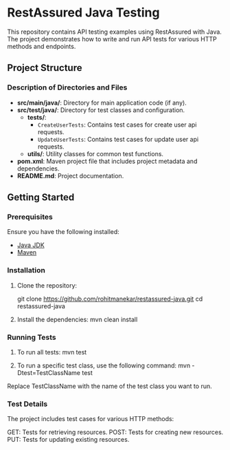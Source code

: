 # RestAssured Java Testing

This repository contains API testing examples using RestAssured with Java. The project demonstrates how to write and run API tests for various HTTP methods and endpoints.

## Project Structure


### Description of Directories and Files

- **src/main/java/**: Directory for main application code (if any).
- **src/test/java/**: Directory for test classes and configuration.
  - **tests/**:
    - `CreateUserTests`: Contains test cases for create user api requests.
    - `UpdateUserTests`: Contains test cases for update user api requests.
  - **utils/**: Utility classes for common test functions.
- **pom.xml**: Maven project file that includes project metadata and dependencies.
- **README.md**: Project documentation.

## Getting Started

### Prerequisites

Ensure you have the following installed:
- [Java JDK](https://www.oracle.com/java/technologies/javase-downloads.html)
- [Maven](https://maven.apache.org/)

### Installation

1. Clone the repository:

   git clone https://github.com/rohitmanekar/restassured-java.git
   cd restassured-java

2. Install the dependencies:
   mvn clean install

### Running Tests

1. To run all tests:
   mvn test

2. To run a specific test class, use the following command:
   mvn -Dtest=TestClassName test

Replace TestClassName with the name of the test class you want to run.

### Test Details
The project includes test cases for various HTTP methods:

GET: Tests for retrieving resources.
POST: Tests for creating new resources.
PUT: Tests for updating existing resources.
